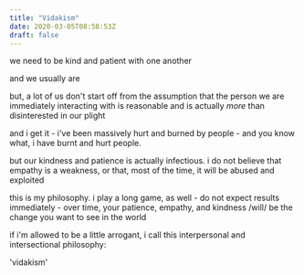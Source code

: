 ```yaml
---
title: "Vidakism"
date: 2020-03-05T08:58:53Z
draft: false
---
```


we need to be kind and patient with one another

and we usually are

but, a lot of us don't start off from the assumption that the person
we are immediately interacting with is reasonable and is actually
*more* than disinterested in our plight

and i get it - i've been massively hurt and burned by people - and you
know what, i have burnt and hurt people.

but our kindness and patience is actually infectious. i do not believe
that empathy is a weakness, or that, most of the time, it will be
abused and exploited

this is my philosophy. i play a long game, as well - do not expect
results immediately - over time, your patience, empathy, and kindness
/will/ be the change you want to see in the world

if i'm allowed to be a little arrogant, i call this interpersonal and
intersectional philosophy:

'vidakism'
